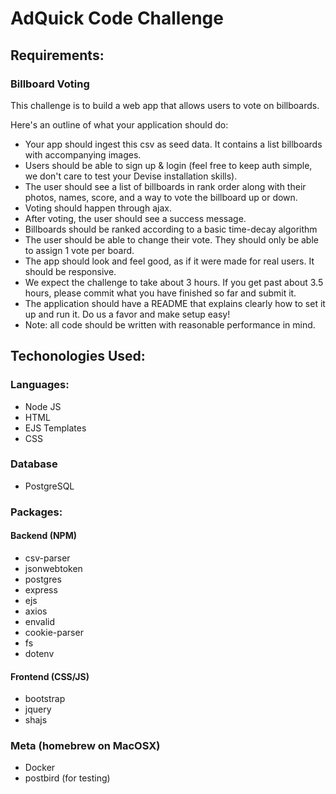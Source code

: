 # AdQuick Code Challenge

## Requirements: 

### Billboard Voting
This challenge is to build a web app that allows users to vote on billboards.

Here's an outline of what your application should do:

- Your app should ingest this csv as seed data. It contains a list billboards with accompanying images.
- Users should be able to sign up & login (feel free to keep auth simple, we don't care to test your Devise installation skills).
- The user should see a list of billboards in rank order along with their photos, names, score, and a way to vote the billboard up or down.
- Voting should happen through ajax.
- After voting, the user should see a success message.
- Billboards should be ranked according to a basic time-decay algorithm
- The user should be able to change their vote. They should only be able to assign 1 vote per board.
- The app should look and feel good, as if it were made for real users. It should be responsive.
- We expect the challenge to take about 3 hours. If you get past about 3.5 hours, please commit what you have finished so far and submit it.
- The application should have a README that explains clearly how to set it up and run it. Do us a favor and make setup easy!
- Note: all code should be written with reasonable performance in mind.

## Techonologies Used:

### Languages:
- Node JS
- HTML
- EJS Templates
- CSS

### Database
- PostgreSQL

### Packages:

#### Backend (NPM)
- csv-parser
- jsonwebtoken
- postgres
- express
- ejs
- axios
- envalid
- cookie-parser
- fs
- dotenv

#### Frontend (CSS/JS)
- bootstrap
- jquery
- shajs

### Meta (homebrew on MacOSX)
- Docker 
- postbird (for testing)



